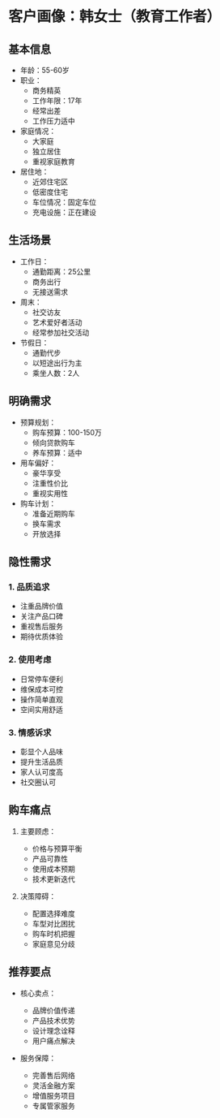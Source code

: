 # 客户画像：韩女士（教育工作者）

## 基本信息
- 年龄：55-60岁
- 职业：
  - 商务精英
  - 工作年限：17年
  - 经常出差
  - 工作压力适中
- 家庭情况：
  - 大家庭
  - 独立居住
  - 重视家庭教育
- 居住地：
  - 近郊住宅区
  - 低密度住宅
  - 车位情况：固定车位
  - 充电设施：正在建设

## 生活场景
- 工作日：
  - 通勤距离：25公里
  - 商务出行
  - 无接送需求
- 周末：
  - 社交访友
  - 艺术爱好者活动
  - 经常参加社交活动
- 节假日：
  - 通勤代步
  - 以短途出行为主
  - 乘坐人数：2人

## 明确需求
- 预算规划：
  - 购车预算：100-150万
  - 倾向贷款购车
  - 养车预算：适中
- 用车偏好：
  - 豪华享受
  - 注重性价比
  - 重视实用性
- 购车计划：
  - 准备近期购车
  - 换车需求
  - 开放选择

## 隐性需求
### 1. 品质追求
- 注重品牌价值
- 关注产品口碑
- 重视售后服务
- 期待优质体验

### 2. 使用考虑
- 日常停车便利
- 维保成本可控
- 操作简单直观
- 空间实用舒适

### 3. 情感诉求
- 彰显个人品味
- 提升生活品质
- 家人认可度高
- 社交圈认可

## 购车痛点
1. 主要顾虑：
   - 价格与预算平衡
   - 产品可靠性
   - 使用成本预期
   - 技术更新迭代

2. 决策障碍：
   - 配置选择难度
   - 车型对比困扰
   - 购车时机把握
   - 家庭意见分歧

## 推荐要点
- 核心卖点：
  - 品牌价值传递
  - 产品技术优势
  - 设计理念诠释
  - 用户痛点解决

- 服务保障：
  - 完善售后网络
  - 灵活金融方案
  - 增值服务项目
  - 专属管家服务